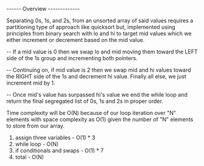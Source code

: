 ------ Overview -------------

Separating 0s, 1s, and 2s, from an unsorted array of said values requires a partitioning type of approach like quicksort but, implemented using principles from binary search with lo and hi to target mid values which we either increment or decrement based on the mid value. 

-- If a mid value is 0 then we swap lo and mid moving them toward the LEFT side of the 1s group and incrementing both pointers.

-- Continuing on, if mid value is 2 then we swap mid and hi values toward the RIGHT side of the 1s and decrement hi value. Finally all else, we just increment mid by 1. 

-- Once mid's value has surpassed hi's value we end the while loop and return the final segregated list of 0s, 1s and 2s in proper order.

Time complexity will be O(N) because of our loop iteration over "N" elements with space complexity as O(1) given the number of "N" elements to store from our array.

1. assign three variables - O(1) * 3
2. while loop - O(N) 
3. if conditionals and swaps - O(1) * 7
4. total - O(N)

